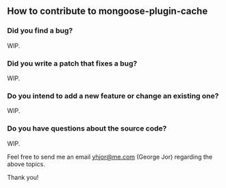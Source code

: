 ## How to contribute to mongoose-plugin-cache

### Did you find a bug?

WIP.

### Did you write a patch that fixes a bug?

WIP.

### Do you intend to add a new feature or change an existing one?

WIP.

### Do you have questions about the source code?

WIP.

Feel free to send me an email yhjor@me.com (George Jor) regarding the above topics.

Thank you!
